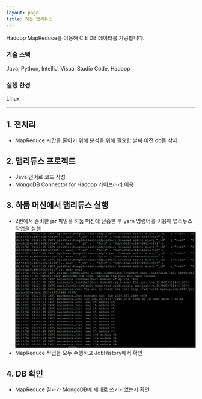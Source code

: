```yaml
---
layout: page
title: 하둡 맵리듀스
---
```


Hadoop MapReduce를 이용해 CIE DB 데이터를 가공합니다.  

### 기술 스택
Java, Python, IntelliJ, Visual Studio Code, Hadoop  

### 실행 환경
Linux  

---

## 1. 전처리
* MapReduce 시간을 줄이기 위해 분석을 위해 필요한 날짜 이전 db들 삭제

## 2. 맵리듀스 프로젝트
* Java 언어로 코드 작성
* MongoDB Connector for Hadoop 라이브러리 이용

## 3. 하둡 머신에서 맵리듀스 실행
* 2번에서 준비한 jar 파일을 하둡 머신에 전송한 후 yarn 명령어를 이용해 맵리듀스 작업을 실행  
![image](/assets/images/data/1.png)
* MapReduce 작업을 모두 수행하고 JobHistory에서 확인

## 4. DB 확인
* MapReduce 결과가 MongoDB에 제대로 쓰기되었는지 확인
